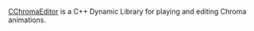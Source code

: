 [CChromaEditor](https://github.com/razerofficial/CChromaEditor) is a C++ Dynamic Library for playing and editing Chroma animations.
